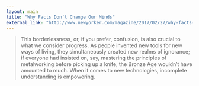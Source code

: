 ```yaml
---
layout: main
title: "Why Facts Don’t Change Our Minds"
external_link: "http://www.newyorker.com/magazine/2017/02/27/why-facts-dont-change-our-minds"
---
```

> This borderlessness, or, if you prefer, confusion, is also crucial to what we consider progress. As people invented new tools for new ways of living, they simultaneously created new realms of ignorance; if everyone had insisted on, say, mastering the principles of metalworking before picking up a knife, the Bronze Age wouldn’t have amounted to much. When it comes to new technologies, incomplete understanding is empowering.

